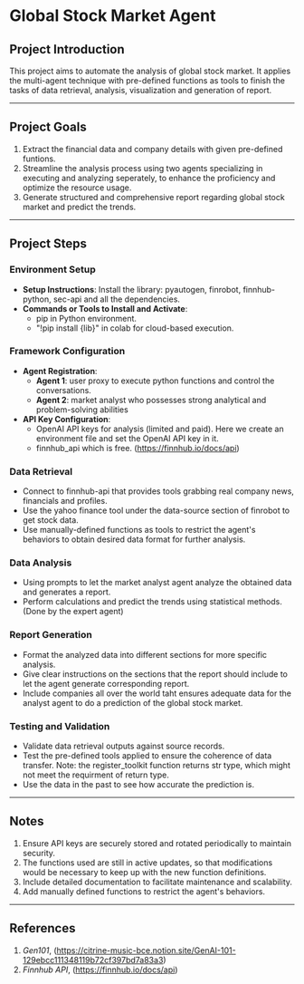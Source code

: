 # Global Stock Market Agent

## Project Introduction
This project aims to automate the analysis of global stock market. It applies the multi-agent technique with pre-defined functions as tools to finish the tasks of data retrieval, analysis, visualization and generation of report.

---

## Project Goals
1. Extract the financial data and company details with given pre-defined funtions.
2. Streamline the analysis process using two agents specializing in executing and analyzing seperately, to enhance the proficiency and optimize the resource usage.
3. Generate structured and comprehensive report regarding global stock market and predict the trends.

---

## Project Steps

### Environment Setup
- **Setup Instructions**: Install the library: pyautogen, finrobot, finnhub-python, sec-api and all the dependencies.
- **Commands or Tools to Install and Activate**:
  - pip in Python environment.
  - "!pip install {lib}" in colab for cloud-based execution.

### Framework Configuration
- **Agent Registration**:
  - **Agent 1**: user proxy to execute python functions and control the conversations.
  - **Agent 2**: market analyst who possesses strong analytical and problem-solving abilities
- **API Key Configuration**:
  - OpenAI API keys for analysis (limited and paid). Here we create an environment file and set the OpenAI API key in it.
  - finnhub_api which is free. (https://finnhub.io/docs/api)

### Data Retrieval
- Connect to finnhub-api that provides tools grabbing real company news, financials and profiles.
- Use the yahoo finance tool under the data-source section of finrobot to get stock data.
- Use manually-defined functions as tools to restrict the agent's behaviors to obtain desired data format for further analysis.

### Data Analysis
- Using prompts to let the market analyst agent analyze the obtained data and generates a report.
- Perform calculations and predict the trends using statistical methods. (Done by the expert agent)

### Report Generation
- Format the analyzed data into different sections for more specific analysis.
- Give clear instructions on the sections that the report should include to let the agent generate corresponding report.
- Include companies all over the world taht ensures adequate data for the analyst agent to do a prediction of the global stock market.

### Testing and Validation
- Validate data retrieval outputs against source records.
- Test the pre-defined tools applied to ensure the coherence of data transfer. Note: the register_toolkit function returns str type, which might not meet the requirment of return type.
- Use the data in the past to see how accurate the prediction is.

---

## Notes
1. Ensure API keys are securely stored and rotated periodically to maintain security.
2. The functions used are still in active updates, so that modifications would be necessary to keep up with the new function definitions.
3. Include detailed documentation to facilitate maintenance and scalability.
4. Add manually defined functions to restrict the agent's behaviors.

---

## References
1. *Gen101*, (https://citrine-music-bce.notion.site/GenAI-101-129ebcc111348119b72cf397bd7a83a3)
2. *Finnhub API*, (https://finnhub.io/docs/api)

